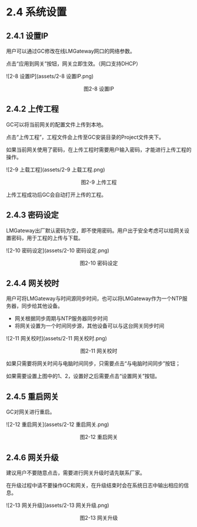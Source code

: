 # 2.4 系统设置

## 2.4.1 设置IP

用户可以通过GC修改在线LMGateway网口的网络参数。 

点击“应用到网关”按钮，网关立即生效。（网口支持DHCP）

![2-8 设置IP](assets/2-8 设置IP.png)

<center>图2-8 设置IP</center>




## 2.4.2 上传工程

GC可以将当前网关的配置文件上传到本地。 

点击“上传工程”，工程文件会上传至GC安装目录的Project文件夹下。

如果当前网关使用了密码，在上传工程时需要用户输入密码，才能进行上传工程的操作。

![2-9 上载工程](assets/2-9 上载工程.png)

<center>图2-9 上传工程</center>


上传工程成功后GC会自动打开上传的工程。



## 2.4.3 密码设定

LMGateway出厂默认密码为空，即不使用密码。用户出于安全考虑可以给网关设置密码，用于工程的上传与下载。

![2-10 密码设定](assets/2-10 密码设定.png)

<center>图2-10 密码设定</center>



## 2.4.4 网关校时

用户可将LMGateway与时间源同步时间，也可以将LMGateway作为一个NTP服务器，同步给其他设备。

- 网关根据同步周期与NTP服务器同步时间 
- 将网关设置为一个时间同步源，其他设备可以与这台网关同步时间

![2-11 网关校时](assets/2-11 网关校时.png)

<center>图2-11 网关校时</center>


如果只需要将网关时间与电脑时间同步，只需要点击“与电脑时间同步”按钮； 

如果需要设置上图中的1、2，设置好之后需要点击“设置网关”按钮。 



## 2.4.5 重启网关

GC对网关进行重启。

![2-12 重启网关](assets/2-12 重启网关.png)

<center>图2-12 重启网关</center>




## 2.4.6 网关升级

建议用户不要随意点击，需要进行网关升级时请先联系厂家。 

在升级过程中请不要操作GC和网关，在升级结束时会在系统日志中输出相应的信息。

![2-13 网关升级](assets/2-13 网关升级.png)

<center>图2-13 网关升级</center>





